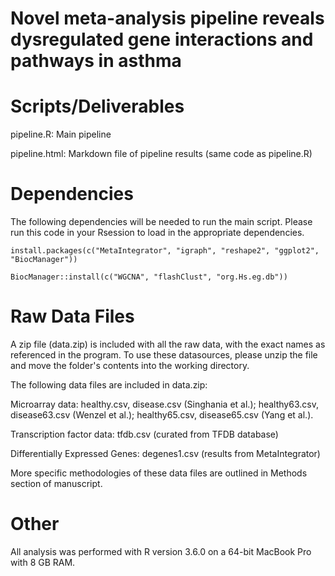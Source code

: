 # Novel meta-analysis pipeline reveals dysregulated gene interactions and pathways in asthma



# Scripts/Deliverables 

pipeline.R: Main pipeline

pipeline.html: Markdown file of pipeline results (same code as pipeline.R)

# Dependencies

The following dependencies will be needed to run the main script. Please run this code in your Rsession to load in the appropriate dependencies.

```install.packages(c("MetaIntegrator", "igraph", "reshape2", "ggplot2", "BiocManager"))```


```BiocManager::install(c("WGCNA", "flashClust", "org.Hs.eg.db"))```

# Raw Data Files

A zip file (data.zip) is included with all the raw data, with the exact names as referenced in the program. To use these datasources, please unzip the file and move the folder's contents into the working directory. 

The following data files are included in data.zip: 

Microarray data: healthy.csv, disease.csv (Singhania et al.); healthy63.csv, disease63.csv (Wenzel et al.); healthy65.csv, disease65.csv (Yang et al.).

Transcription factor data: tfdb.csv (curated from TFDB database)

Differentially Expressed Genes: degenes1.csv (results from MetaIntegrator)

More specific methodologies of these data files are outlined in Methods section of manuscript.

# Other

All analysis was performed with R version 3.6.0 on a 64-bit MacBook Pro with 8 GB RAM. 
